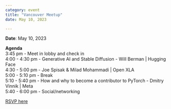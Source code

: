 ```yaml
---
category: event
title: "Vancouver Meetup"
date: May 10, 2023

---
```


**Date**: May 10, 2023

**Agenda**  
3:45 pm - Meet in lobby and check in  
4:00 - 4:30 pm - Generative AI and Stable Diffusion - Will Berman | Hugging Face  
4:30 - 5:00 pm -  Joe Spisak & Milad Mohammadi | Open XLA  
5:00 - 5:10 pm - Break  
5:10 - 5:40 pm - How and why to become a contributor to PyTorch - Dmitry Vinnik | Meta  
5:40 - 6:00 pm - Social/networking

[RSVP here](https://community.linuxfoundation.org/e/mcc7va/)
